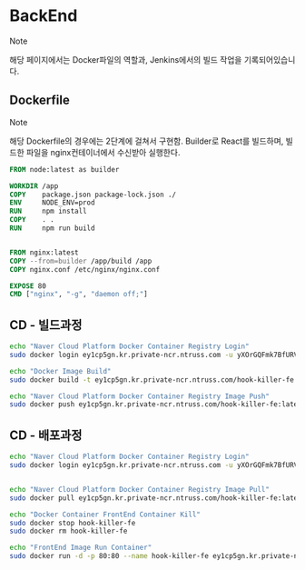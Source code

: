 # BackEnd

> [!NOTE]
> 해당 페이지에서는 Docker파일의 역할과, Jenkins에서의 빌드 작업을 기록되어있습니다.

## Dockerfile

> [!NOTE]
> 해당 Dockerfile의 경우에는 2단계에 걸쳐서 구현함.
> Builder로 React를 빌드하며, 빌드한 파일을 nginx컨테이너에서 수신받아 실행한다.

```dockerfile
FROM node:latest as builder

WORKDIR /app
COPY    package.json package-lock.json ./
ENV     NODE_ENV=prod
RUN     npm install
COPY    . .
RUN     npm run build


FROM nginx:latest
COPY --from=builder /app/build /app
COPY nginx.conf /etc/nginx/nginx.conf

EXPOSE 80
CMD ["nginx", "-g", "daemon off;"]
```

## CD - 빌드과정

```bash
echo "Naver Cloud Platform Docker Container Registry Login"
sudo docker login ey1cp5gn.kr.private-ncr.ntruss.com -u yXOrGQFmk7BfURVyU5Dw -p bv0q1CSqr8kPEjZmyTA5qSreGz4FWUTJtJFObiO6

echo "Docker Image Build"
sudo docker build -t ey1cp5gn.kr.private-ncr.ntruss.com/hook-killer-fe .

echo "Naver Cloud Platform Docker Container Registry Image Push"
sudo docker push ey1cp5gn.kr.private-ncr.ntruss.com/hook-killer-fe:latest
```

## CD - 배포과정

```bash
echo "Naver Cloud Platform Docker Container Registry Login"
sudo docker login ey1cp5gn.kr.private-ncr.ntruss.com -u yXOrGQFmk7BfURVyU5Dw -p bv0q1CSqr8kPEjZmyTA5qSreGz4FWUTJtJFObiO6


echo "Naver Cloud Platform Docker Container Registry Image Pull"
sudo docker pull ey1cp5gn.kr.private-ncr.ntruss.com/hook-killer-fe:latest

echo "Docker Container FrontEnd Container Kill"
sudo docker stop hook-killer-fe
sudo docker rm hook-killer-fe

echo "FrontEnd Image Run Container"
sudo docker run -d -p 80:80 --name hook-killer-fe ey1cp5gn.kr.private-ncr.ntruss.com/hook-killer-fe:latest
```
